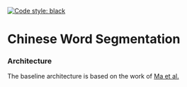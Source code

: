 [![Code style: black](https://img.shields.io/badge/code%20style-black-000000.svg)](https://github.com/ambv/black)

# Chinese Word Segmentation

### Architecture
The baseline architecture is based on the work of [Ma et al.](https://aclweb.org/anthology/D18-1529)